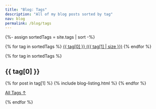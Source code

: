 ```yaml
---
title: "Blog: Tags"
description: "All of my blog posts sorted by tag"
nav: blog
permalink: /blog/tags
---
```


{%- assign sortedTags = site.tags | sort -%}

<div class="tag-list">
{% for tag in sortedTags %}
	<a href="#{{tag[0]}}">{{ tag[0] }}&nbsp;({{ tag[1] | size }})</a>
{% endfor %}
</div>

{% for tag in sortedTags %}

<section class="posts-by-tag">

<h2 id="{{ tag[0] }}">{{ tag[0] }}</h2>

{% for post in tag[1] %}
	{% include blog-listing.html %}
{% endfor %}

<p><a href="#" class="internal-link">All Tags &#8593;</a></p>

{% endfor %}
